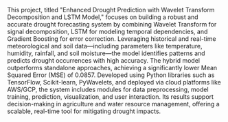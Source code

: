 This project, titled "Enhanced Drought Prediction with Wavelet Transform Decomposition and LSTM Model," focuses on building a robust and accurate drought forecasting system by combining Wavelet Transform for signal decomposition, LSTM for modeling temporal dependencies, and Gradient Boosting for error correction. Leveraging historical and real-time meteorological and soil data—including parameters like temperature, humidity, rainfall, and soil moisture—the model identifies patterns and predicts drought occurrences with high accuracy. The hybrid model outperforms standalone approaches, achieving a significantly lower Mean Squared Error (MSE) of 0.0857. Developed using Python libraries such as TensorFlow, Scikit-learn, PyWavelets, and deployed via cloud platforms like AWS/GCP, the system includes modules for data preprocessing, model training, prediction, visualization, and user interaction. Its results support decision-making in agriculture and water resource management, offering a scalable, real-time tool for mitigating drought impacts.
